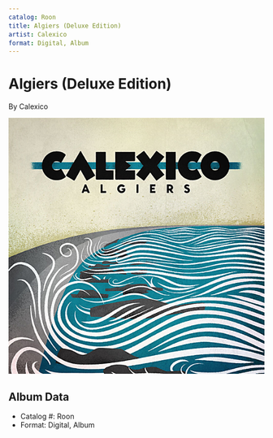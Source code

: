 ```yaml
---
catalog: Roon
title: Algiers (Deluxe Edition)
artist: Calexico
format: Digital, Album
---
```


# Algiers (Deluxe Edition)

By Calexico

![](../../assets/albumcovers/Calexico-Algiers_Deluxe_Edition.png)

## Album Data

- Catalog #: Roon
- Format: Digital, Album

